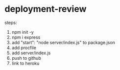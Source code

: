 # deployment-review


steps: 
1. npm init -y
2. npm i express
3. add "start": "node server/index.js" to package.json
4. add procfile
5. add server/index.js
6. push to github
7. link to heroku
